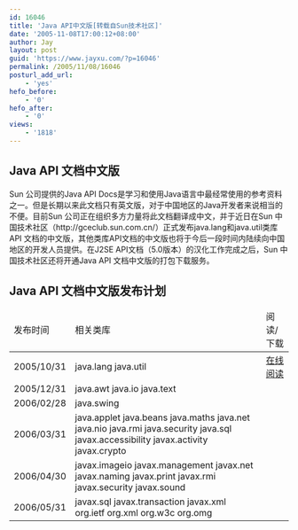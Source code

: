 ```yaml
---
id: 16046
title: 'Java API中文版[转载自Sun技术社区]'
date: '2005-11-08T17:00:12+08:00'
author: Jay
layout: post
guid: 'https://www.jayxu.com/?p=16046'
permalink: /2005/11/08/16046
posturl_add_url:
    - 'yes'
hefo_before:
    - '0'
hefo_after:
    - '0'
views:
    - '1818'
---
```


<h2>Java API 文档中文版</h2>
Sun 公司提供的Java API Docs是学习和使用Java语言中最经常使用的参考资料之一。但是长期以来此文档只有英文版，对于中国地区的Java开发者来说相当的不便。目前Sun 公司正在组织多方力量将此文档翻译成中文，并于近日在Sun 中国技术社区（http://gceclub.sun.com.cn/）正式发布java.lang和java.util类库API 文档的中文版，其他类库API文档的中文版也将于今后一段时间内陆续向中国地区的开发人员提供。在J2SE API文档（5.0版本）的汉化工作完成之后，Sun 中国技术社区还将开通Java API 文档中文版的打包下载服务。
<h2>Java API 文档中文版发布计划</h2>
<table>
<thead>
<tr>
<td>发布时间</td>
<td>相关类库</td>
<td>阅读/下载</td>
</tr>
</thead>
<tbody>
<tr>
<td>2005/10/31</td>
<td>java.lang
java.util</td>
<td><a href="http://gceclub.sun.com.cn/download/Java_Docs/html/zh_CN/api/index.html" target="_blank">在线阅读</a></td>
</tr>
<tr>
<td>2005/12/31</td>
<td>java.awt
java.io
java.text</td>
<td></td>
</tr>
<tr>
<td>2006/02/28</td>
<td>java.swing</td>
<td></td>
</tr>
<tr>
<td>2006/03/31</td>
<td>java.applet
java.beans
java.maths
java.net
java.nio
java.rmi
java.security
java.sql
javax.accessibility
javax.activity
javax.crypto</td>
<td></td>
</tr>
<tr>
<td>2006/04/30</td>
<td>javax.imageio
javax.management
javax.net
javax.naming
javax.print
javax.rmi
javax.security
javax.sound</td>
<td></td>
</tr>
<tr>
<td>2006/05/31</td>
<td>javax.sql
javax.transaction
javax.xml
org.ietf
org.xml
org.w3c
org.omg</td>
<td></td>
</tr>
</tbody>
</table>